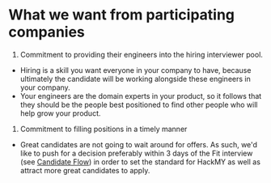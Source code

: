 What we want from participating companies
=========================================

1. Commitment to providing their engineers into the hiring interviewer pool.
  - Hiring is a skill you want everyone in your company to have, because ultimately the candidate will be working alongside these engineers in your company.
  - Your engineers are the domain experts in your product, so it follows that they should be the people best positioned to find other people who will help grow your product.

1. Commitment to filling positions in a timely manner
  - Great candidates are not going to wait around for offers. As such, we'd like to push for a decision preferably within 3 days of the Fit interview (see [Candidate Flow](candidate-flow.md)) in order to set the standard for HackMY as well as attract more great candidates to apply.
